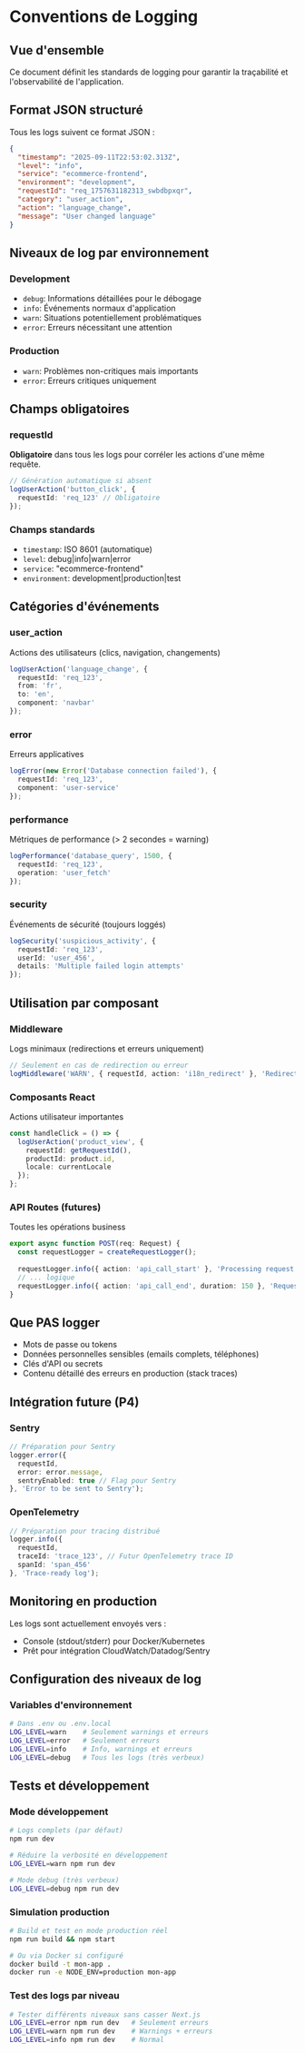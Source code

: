 # Conventions de Logging

## Vue d'ensemble

Ce document définit les standards de logging pour garantir la traçabilité et l'observabilité de l'application.

## Format JSON structuré

Tous les logs suivent ce format JSON :

```json
{
  "timestamp": "2025-09-11T22:53:02.313Z",
  "level": "info",
  "service": "ecommerce-frontend", 
  "environment": "development",
  "requestId": "req_1757631182313_swbdbpxqr",
  "category": "user_action",
  "action": "language_change",
  "message": "User changed language"
}
```

## Niveaux de log par environnement

### Development
- `debug`: Informations détaillées pour le débogage
- `info`: Événements normaux d'application
- `warn`: Situations potentiellement problématiques
- `error`: Erreurs nécessitant une attention

### Production
- `warn`: Problèmes non-critiques mais importants
- `error`: Erreurs critiques uniquement

## Champs obligatoires

### requestId
**Obligatoire** dans tous les logs pour corréler les actions d'une même requête.

```typescript
// Génération automatique si absent
logUserAction('button_click', { 
  requestId: 'req_123' // Obligatoire
});
```

### Champs standards
- `timestamp`: ISO 8601 (automatique)
- `level`: debug|info|warn|error
- `service`: "ecommerce-frontend"
- `environment`: development|production|test

## Catégories d'événements

### user_action
Actions des utilisateurs (clics, navigation, changements)
```typescript
logUserAction('language_change', {
  requestId: 'req_123',
  from: 'fr',
  to: 'en',
  component: 'navbar'
});
```

### error
Erreurs applicatives
```typescript
logError(new Error('Database connection failed'), {
  requestId: 'req_123',
  component: 'user-service'
});
```

### performance
Métriques de performance (> 2 secondes = warning)
```typescript
logPerformance('database_query', 1500, {
  requestId: 'req_123',
  operation: 'user_fetch'
});
```

### security
Événements de sécurité (toujours loggés)
```typescript
logSecurity('suspicious_activity', {
  requestId: 'req_123',
  userId: 'user_456',
  details: 'Multiple failed login attempts'
});
```

## Utilisation par composant

### Middleware
Logs minimaux (redirections et erreurs uniquement)
```typescript
// Seulement en cas de redirection ou erreur
logMiddleware('WARN', { requestId, action: 'i18n_redirect' }, 'Redirecting user');
```

### Composants React
Actions utilisateur importantes
```typescript
const handleClick = () => {
  logUserAction('product_view', {
    requestId: getRequestId(),
    productId: product.id,
    locale: currentLocale
  });
};
```

### API Routes (futures)
Toutes les opérations business
```typescript
export async function POST(req: Request) {
  const requestLogger = createRequestLogger();
  
  requestLogger.info({ action: 'api_call_start' }, 'Processing request');
  // ... logique
  requestLogger.info({ action: 'api_call_end', duration: 150 }, 'Request completed');
}
```

## Que PAS logger

- Mots de passe ou tokens
- Données personnelles sensibles (emails complets, téléphones)
- Clés d'API ou secrets
- Contenu détaillé des erreurs en production (stack traces)

## Intégration future (P4)

### Sentry
```typescript
// Préparation pour Sentry
logger.error({ 
  requestId,
  error: error.message,
  sentryEnabled: true // Flag pour Sentry
}, 'Error to be sent to Sentry');
```

### OpenTelemetry
```typescript
// Préparation pour tracing distribué
logger.info({
  requestId,
  traceId: 'trace_123', // Futur OpenTelemetry trace ID
  spanId: 'span_456'
}, 'Trace-ready log');
```

## Monitoring en production

Les logs sont actuellement envoyés vers :
- Console (stdout/stderr) pour Docker/Kubernetes
- Prêt pour intégration CloudWatch/Datadog/Sentry

## Configuration des niveaux de log

### Variables d'environnement
```bash
# Dans .env ou .env.local
LOG_LEVEL=warn    # Seulement warnings et erreurs
LOG_LEVEL=error   # Seulement erreurs
LOG_LEVEL=info    # Info, warnings et erreurs
LOG_LEVEL=debug   # Tous les logs (très verbeux)
```

## Tests et développement

### Mode développement
```bash
# Logs complets (par défaut)
npm run dev

# Réduire la verbosité en développement
LOG_LEVEL=warn npm run dev

# Mode debug (très verbeux)
LOG_LEVEL=debug npm run dev
```

### Simulation production
```bash
# Build et test en mode production réel
npm run build && npm start

# Ou via Docker si configuré
docker build -t mon-app .
docker run -e NODE_ENV=production mon-app
```

### Test des logs par niveau
```bash
# Tester différents niveaux sans casser Next.js
LOG_LEVEL=error npm run dev   # Seulement erreurs
LOG_LEVEL=warn npm run dev    # Warnings + erreurs
LOG_LEVEL=info npm run dev    # Normal
```